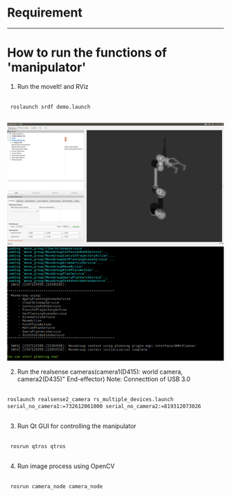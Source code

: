# Requirement



-------------

# How to run the functions of 'manipulator'

1.  Run the moveIt! and RViz
 <pre><code>
 roslaunch srdf demo.launch 
 </pre></code>
 
<img src="./img/srdf1.png"  class="center">
<img src="./img/srdf2.png"  class="center">
 
2.  Run the realsense cameras(camera1(D415): world camera, camera2(D435)" End-effector) 
Note: Connecttion of USB 3.0

 <pre><code>
roslaunch realsense2_camera rs_multiple_devices.launch serial_no_camera1:=732612061000 serial_no_camera2:=819312073026
 </pre></code>
 
 
3.  Run Qt GUI for controlling the manipulator
 <pre><code>
 rosrun qtros qtros
 </pre></code>
 
 
4.  Run image process using OpenCV 
 <pre><code>
 rosrun camera_node camera_node
 </pre></code>
 
